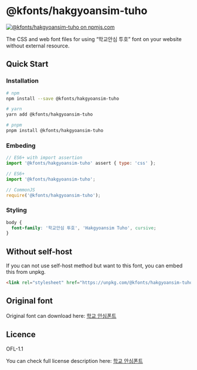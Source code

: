 # @kfonts/hakgyoansim-tuho

[![@kfonts/hakgyoansim-tuho on npmjs.com](https://img.shields.io/npm/v/%40kfonts%2Fhakgyoansim-tuho)](https://www.npmjs.com/package/@kfonts/hakgyoansim-tuho)

The CSS and web font files for using &OpenCurlyDoubleQuote;학교안심 투호&CloseCurlyDoubleQuote; font on your website without external resource.

## Quick Start

### Installation

```sh
# npm
npm install --save @kfonts/hakgyoansim-tuho

# yarn
yarn add @kfonts/hakgyoansim-tuho

# pnpm
pnpm install @kfonts/hakgyoansim-tuho
```

### Embeding

```js
// ES6+ with import assertion
import '@kfonts/hakgyoansim-tuho' assert { type: 'css' };

// ES6+
import '@kfonts/hakgyoansim-tuho';

// CommonJS
require('@kfonts/hakgyoansim-tuho');
```

### Styling

```css
body {
  font-family: '학교안심 투호', 'Hakgyoansim Tuho', cursive;
}
```

## Without self-host

If you can not use self-host method but want to this font, you can embed this from unpkg.

```html
<link rel="stylesheet" href="https://unpkg.com/@kfonts/hakgyoansim-tuho/index.css" />
```

## Original font

Original font can download here: [학교 안심폰트](https://copyright.keris.or.kr/wft/fntDwnld)

## Licence

OFL-1.1

You can check full license description here: [학교 안심폰트](https://copyright.keris.or.kr/wft/fntDwnld)
